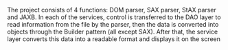 The project consists of 4 functions: DOM parser, SAX parser, StAX parser and JAXB. In each of the services, control is transferred to the DAO layer to read information from the file by the parser, then the data is converted into objects through the Builder pattern (all except SAX). After that, the service layer converts this data into a readable format and displays it on the screen
